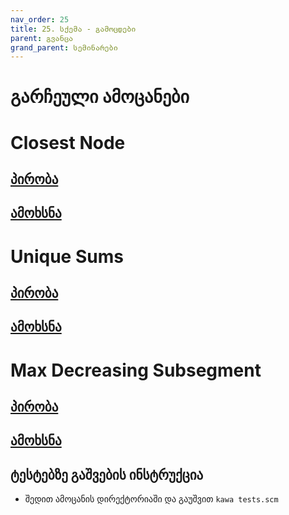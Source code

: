 ```yaml
---
nav_order: 25
title: 25. სქემა - გამოცდები
parent: გვანცა
grand_parent: სემინარები
---
```


# გარჩეული ამოცანები

# Closest Node

## [პირობა](../../../../exercises/finals/closest_node/README.md)

## [ამოხსნა](../../../../exercises/finals/closest_node/closest_node.scm)

# Unique Sums

## [პირობა](../../../../exercises/finals/unique_sums/README.md)

## [ამოხსნა](../../../../exercises/finals/unique_sums/unique_sums.scm)

# Max Decreasing Subsegment

## [პირობა](../../../../exercises/finals/max-decreasing-subsegment/README.md)

## [ამოხსნა](../../../../exercises/finals/max-decreasing-subsegment/max-decreasing-subsegment.scm)

## ტესტებზე გაშვების ინსტრუქცია

- შედით ამოცანის დირექტორიაში და გაუშვით `kawa tests.scm`
